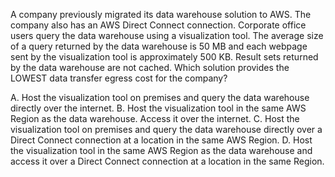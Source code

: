 A company previously migrated its data warehouse solution to AWS. The company also has an AWS Direct Connect connection. Corporate office users query the data warehouse using a visualization tool. The average size of a query returned by the data warehouse is 50 MB and each webpage sent by the visualization tool is approximately 500 KB. Result sets returned by the data warehouse are not cached. Which solution provides the LOWEST data transfer egress cost for the company? 

A. Host the visualization tool on premises and query the data warehouse directly over the internet. 
B. Host the visualization tool in the same AWS Region as the data warehouse. Access it over the internet. 
C. Host the visualization tool on premises and query the data warehouse directly over a Direct Connect connection at a location in the same AWS Region. 
D. Host the visualization tool in the same AWS Region as the data warehouse and access it over a Direct Connect connection at a location in the same Region.